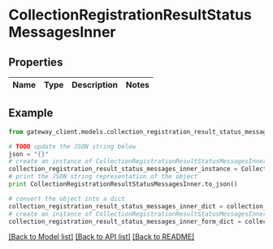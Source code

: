 # CollectionRegistrationResultStatusMessagesInner


## Properties

Name | Type | Description | Notes
------------ | ------------- | ------------- | -------------

## Example

```python
from gateway_client.models.collection_registration_result_status_messages_inner import CollectionRegistrationResultStatusMessagesInner

# TODO update the JSON string below
json = "{}"
# create an instance of CollectionRegistrationResultStatusMessagesInner from a JSON string
collection_registration_result_status_messages_inner_instance = CollectionRegistrationResultStatusMessagesInner.from_json(json)
# print the JSON string representation of the object
print CollectionRegistrationResultStatusMessagesInner.to_json()

# convert the object into a dict
collection_registration_result_status_messages_inner_dict = collection_registration_result_status_messages_inner_instance.to_dict()
# create an instance of CollectionRegistrationResultStatusMessagesInner from a dict
collection_registration_result_status_messages_inner_form_dict = collection_registration_result_status_messages_inner.from_dict(collection_registration_result_status_messages_inner_dict)
```
[[Back to Model list]](../README.md#documentation-for-models) [[Back to API list]](../README.md#documentation-for-api-endpoints) [[Back to README]](../README.md)


